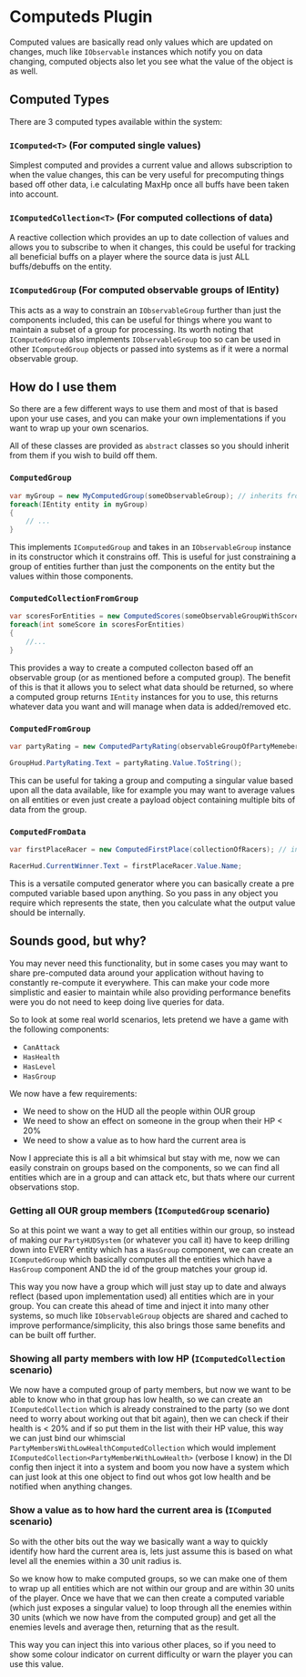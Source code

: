 # Computeds Plugin

Computed values are basically read only values which are updated on changes, much like `IObservable` instances which notify you on data changing, computed objects also let you see what the value of the object is as well.

## Computed Types

There are 3 computed types available within the system:

### `IComputed<T>` (For computed single values)

Simplest computed and provides a current value and allows subscription to when the value changes, this can be very useful for precomputing things based off other data, i.e calculating MaxHp once all buffs have been taken into account.

### `IComputedCollection<T>` (For computed collections of data)

A reactive collection which provides an up to date collection of values and allows you to subscribe to when it changes, this could be useful for tracking all beneficial buffs on a player where the source data is just ALL buffs/debuffs on the entity.

### `IComputedGroup` (For computed observable groups of IEntity)

This acts as a way to constrain an `IObservableGroup` further than just the components included, this can be useful for things where you want to maintain a subset of a group for processing. Its worth noting that `IComputedGroup` also implements `IObservableGroup` too so can be used in other `IComputedGroup` objects or passed into systems as if it were a normal observable group.

## How do I use them

So there are a few different ways to use them and most of that is based upon your use cases, and you can make your own implementations if you want to wrap up your own scenarios.

All of these classes are provided as `abstract` classes so you should inherit from them if you wish to build off them.

### `ComputedGroup`

```c#
var myGroup = new MyComputedGroup(someObservableGroup); // inherits from ComputedGroup
foreach(IEntity entity in myGroup) 
{
    // ...
}
```

This implements `IComputedGroup` and takes in an `IObservableGroup` instance in its constructor which it constrains off. This is useful for just constraining a group of entities further than just the components on the entity but the values within those components.

### `ComputedCollectionFromGroup`

```c#
var scoresForEntities = new ComputedScores(someObservableGroupWithScores); // inherits from ComputedCollectionFromGroup<int>
foreach(int someScore in scoresForEntities)
{
    //...
}
```

This provides a way to create a computed collecton based off an observable group (or as mentioned before a computed group). The benefit of this is that it allows you to select what data should be returned, so where a computed group returns `IEntity` instances for you to use, this returns whatever data you want and will manage when data is added/removed etc.

### `ComputedFromGroup`

```c#
var partyRating = new ComputedPartyRating(observableGroupOfPartyMemebers); // inherits from ComputedFromGroup<float>

GroupHud.PartyRating.Text = partyRating.Value.ToString();
```

This can be useful for taking a group and computing a singular value based upon all the data available, like for example you may want to average values on all entities or even just create a payload object containing multiple bits of data from the group. 

### `ComputedFromData`

```c#
var firstPlaceRacer = new ComputedFirstPlace(collectionOfRacers); // inherits from ComputedFromData<Racer, IEnumerable<Racer>>

RacerHud.CurrentWinner.Text = firstPlaceRacer.Value.Name;
```

This is a versatile computed generator where you can basically create a pre computed variable based upon anything. So you pass in any object you require which represents the state, then you calculate what the output value should be internally.

## Sounds good, but why?

You may never need this functionality, but in some cases you may want to share pre-computed data around your application without having to constantly re-compute it everywhere. This can make your code more simplistic and easier to maintain while also providing performance benefits were you do not need to keep doing live queries for data.

So to look at some real world scenarios, lets pretend we have a game with the following components:

- `CanAttack`
- `HasHealth`
- `HasLevel`
- `HasGroup`

We now have a few requirements:

- We need to show on the HUD all the people within OUR group
- We need to show an effect on someone in the group when their HP < 20%
- We need to show a value as to how hard the current area is

Now I appreciate this is all a bit whimsical but stay with me, now we can easily constrain on groups based on the components, so we can find all entities which are in a group and can attack etc, but thats where our current observations stop.

### Getting all OUR group members (`IComputedGroup` scenario)

So at this point we want a way to get all entities within our group, so instead of making our `PartyHUDSystem` (or whatever you call it) have to keep drilling down into EVERY entity which has a `HasGroup` component, we can create an `IComputedGroup` which basically computes all the entities which have a `HasGroup` component AND the id of the group matches your group id.

This way you now have a group which will just stay up to date and always reflect (based upon implementation used) all entities which are in your group. You can create this ahead of time and inject it into many other systems, so much like `IObservableGroup` objects are shared and cached to improve performance/simplicity, this also brings those same benefits and can be built off further.

### Showing all party members with low HP (`IComputedCollection` scenario)

We now have a computed group of party members, but now we want to be able to know who in that group has low health, so we can create an `IComputedCollection` which is already constrained to the party (so we dont need to worry about working out that bit again), then we can check if their health is < 20% and if so put them in the list with their HP value, this way we can just bind our whimscial `PartyMembersWithLowHealthComputedCollection` which would implement `IComputedCollection<PartyMemberWithLowHealth>` (verbose I know) in the DI config then inject it into a system and boom you now have a system which can just look at this one object to find out whos got low health and be notified when anything changes.

### Show a value as to how hard the current area is (`IComputed` scenario)

So with the other bits out the way we basically want a way to quickly identify how hard the current area is, lets just assume this is based on what level all the enemies within a 30 unit radius is.

So we know how to make computed groups, so we can make one of them to wrap up all entities which are not within our group and are within 30 units of the player. Once we have that we can then create a computed variable (which just exposes a singular value) to loop through all the enemies within 30 units (which we now have from the computed group) and get all the enemies levels and average then, returning that as the result.

This way you can inject this into various other places, so if you need to show some colour indicator on current difficulty or warn the player you can use this value.